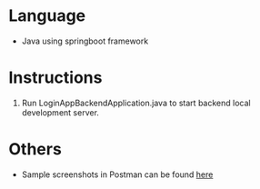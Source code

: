 # Language
- Java using springboot framework

# Instructions
1. Run LoginAppBackendApplication.java to start backend local development server.

# Others
- Sample screenshots in Postman can be found [here](https://docs.google.com/document/d/1z1qUAIdx-K-hF_ca46RvLPR6EABOWHxqwiirBmsE6RQ/edit?usp=sharing)
